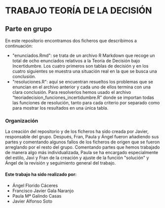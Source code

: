 # TRABAJO TEORÍA DE LA DECISIÓN
## Parte en grupo
En este repositorio encontramos dos ficheros que describimos a continuación: 
- "enunciados.Rmd": se trata de un archivo R Markdown que recoge un total de ocho enunciados relativos a la Teoría de Decisión bajo Incertidumbre. Los cuatro primeros son tablas de decisión y en los cuatro siguientes se muestra una situación real en la que se busca una conclusión.
-  "resoluciones.R": aquí se encuentran resueltos los problemas que se enuncian en el archivo anterior y cada uno de ellos termina con una clara conclusión. Para resolverlos hemos usado el archivo “teoriadecision_funciones_incertidumbre.R” donde se importan todas las funciones de resolución, tanto para cada criterio por separado como para mostrar los resultados en una única tabla.

### Organización
La creación del repositorio y de los ficheros ha sido creada por Javier, responsable del grupo. Después, Fran, Paula y Ángel fueron añadiendo sus partes y comentando algunos fallos de los ficheros de origen que se fueron arreglando por el resto del grupo. Comentando partes que hemos trabajado de manera algo más individualizada, Paula se ha encargado especialmente del estilo, Javi y Fran de la creación y ajuste de la función "solución" y Ángel de la revisión y seguimiento general del trabajo.

#### Este trabajo ha sido realizado por: 
- Ángel Florido Cáceres
- Francisco Javier Gala Naranjo
- Paula Mª Galindo Casas
- Javier Alfonso Soto
